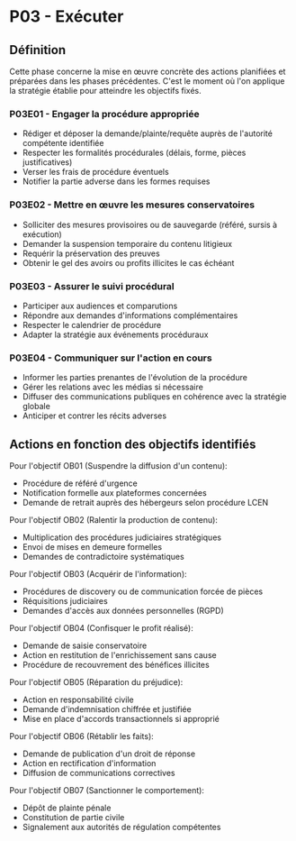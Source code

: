 # P03 - Exécuter

## Définition
Cette phase concerne la mise en œuvre concrète des actions planifiées et préparées dans les phases précédentes. C'est le moment où l'on applique la stratégie établie pour atteindre les objectifs fixés.

### P03E01 - Engager la procédure appropriée
- Rédiger et déposer la demande/plainte/requête auprès de l'autorité compétente identifiée
- Respecter les formalités procédurales (délais, forme, pièces justificatives)
- Verser les frais de procédure éventuels
- Notifier la partie adverse dans les formes requises

### P03E02 - Mettre en œuvre les mesures conservatoires
- Solliciter des mesures provisoires ou de sauvegarde (référé, sursis à exécution)
- Demander la suspension temporaire du contenu litigieux
- Requérir la préservation des preuves
- Obtenir le gel des avoirs ou profits illicites le cas échéant

### P03E03 - Assurer le suivi procédural
- Participer aux audiences et comparutions
- Répondre aux demandes d'informations complémentaires
- Respecter le calendrier de procédure
- Adapter la stratégie aux événements procéduraux

### P03E04 - Communiquer sur l'action en cours
- Informer les parties prenantes de l'évolution de la procédure
- Gérer les relations avec les médias si nécessaire
- Diffuser des communications publiques en cohérence avec la stratégie globale
- Anticiper et contrer les récits adverses

## Actions en fonction des objectifs identifiés
Pour l'objectif OB01 (Suspendre la diffusion d'un contenu):
- Procédure de référé d'urgence
- Notification formelle aux plateformes concernées
- Demande de retrait auprès des hébergeurs selon procédure LCEN

Pour l'objectif OB02 (Ralentir la production de contenu):
- Multiplication des procédures judiciaires stratégiques
- Envoi de mises en demeure formelles
- Demandes de contradictoire systématiques

Pour l'objectif OB03 (Acquérir de l'information):
- Procédures de discovery ou de communication forcée de pièces
- Réquisitions judiciaires
- Demandes d'accès aux données personnelles (RGPD)

Pour l'objectif OB04 (Confisquer le profit réalisé):
- Demande de saisie conservatoire
- Action en restitution de l'enrichissement sans cause
- Procédure de recouvrement des bénéfices illicites

Pour l'objectif OB05 (Réparation du préjudice):
- Action en responsabilité civile
- Demande d'indemnisation chiffrée et justifiée
- Mise en place d'accords transactionnels si approprié

Pour l'objectif OB06 (Rétablir les faits):
- Demande de publication d'un droit de réponse
- Action en rectification d'information
- Diffusion de communications correctives

Pour l'objectif OB07 (Sanctionner le comportement):
- Dépôt de plainte pénale
- Constitution de partie civile
- Signalement aux autorités de régulation compétentes
